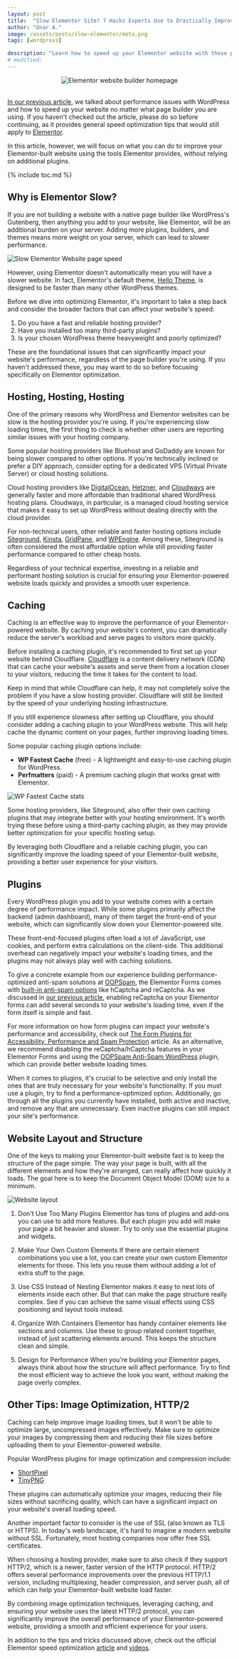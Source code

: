 ```yaml
---
layout: post
title:  "Slow Elementor Site? 7 Hacks Experts Use to Drastically Improve Page Speed"
author: "Onar A."
image: /assets/posts/slow-elementor/meta.png
tags: [wordpress]

description: "Learn how to speed up your Elementor website with these proven 7 tips."
# modified: 
---
```

<center>
<img loading="lazy"  alt="Elementor website builder homepage" src="/blog/assets/posts/slow-elementor/elementor.png">
</center>
<br/>

[In our previous article](https://www.oopspam.com/blog/slow-wordpress-website), we talked about performance issues with WordPress and how to speed up your website no matter what page builder you are using. If you haven't checked out the article, please do so before continuing, as it provides general speed optimization tips that would still apply to [Elementor](https://elementor.com/).

In this article, however, we will focus on what you can do to improve your Elementor-built website using the tools Elementor provides, without relying on additional plugins.

{% include toc.md %}

## Why is Elementor Slow?

If you are not building a website with a native page builder like WordPress's Gutenberg, then anything you add to your website, like Elementor, will be an additional burden on your server. Adding more plugins, builders, and themes means more weight on your server, which can lead to slower performance.

![Slow Elementor Website page speed](/blog/assets/posts/slow-elementor/pagespeed.webp "Slow Elementor Website page speed")

However, using Elementor doesn't automatically mean you will have a slower website. In fact, Elementor's default theme, [Hello Theme](https://elementor.com/blog/introducing-hello-theme/), is designed to be faster than many other WordPress themes.

Before we dive into optimizing Elementor, it's important to take a step back and consider the broader factors that can affect your website's speed:

1. Do you have a fast and reliable hosting provider?
2. Have you installed too many third-party plugins?
3. Is your chosen WordPress theme heavyweight and poorly optimized?

These are the foundational issues that can significantly impact your website's performance, regardless of the page builder you're using. If you haven't addressed these, you may want to do so before focusing specifically on Elementor optimization.


## Hosting, Hosting, Hosting

One of the primary reasons why WordPress and Elementor websites can be slow is the hosting provider you're using. If you're experiencing slow loading times, the first thing to check is whether other users are reporting similar issues with your hosting company.

Some popular hosting providers like Bluehost and GoDaddy are known for being slower compared to other options. If you're technically inclined or prefer a DIY approach, consider opting for a dedicated VPS (Virtual Private Server) or cloud hosting solutions.

Cloud hosting providers like [DigitalOcean](https://www.digitalocean.com/), [Hetzner](https://www.hetzner.com/), and [Cloudways](https://www.cloudways.com/en/) are generally faster and more affordable than traditional shared WordPress hosting plans. Cloudways, in particular, is a managed cloud hosting service that makes it easy to set up WordPress without dealing directly with the cloud provider.

For non-technical users, other reliable and faster hosting options include [Siteground](https://www.siteground.com/), [Kinsta](https://kinsta.com/), [GridPane](https://gridpane.com/), and [WPEngine](https://wpengine.com/). Among these, Siteground is often considered the most affordable option while still providing faster performance compared to other cheap hosts.

Regardless of your technical expertise, investing in a reliable and performant hosting solution is crucial for ensuring your Elementor-powered website loads quickly and provides a smooth user experience.

## Caching

Caching is an effective way to improve the performance of your Elementor-powered website. By caching your website's content, you can dramatically reduce the server's workload and serve pages to visitors more quickly.

Before installing a caching plugin, it's recommended to first set up your website behind Cloudflare. [Cloudflare](https://developers.cloudflare.com/fundamentals/setup/account-setup/add-site/) is a content delivery network (CDN) that can cache your website's assets and serve them from a location closer to your visitors, reducing the time it takes for the content to load.

Keep in mind that while Cloudflare can help, it may not completely solve the problem if you have a slow hosting provider. Cloudflare will still be limited by the speed of your underlying hosting infrastructure.

If you still experience slowness after setting up Cloudflare, you should consider adding a caching plugin to your WordPress website. This will help cache the dynamic content on your pages, further improving loading times.

Some popular caching plugin options include:

- **WP Fastest Cache** (free) - A lightweight and easy-to-use caching plugin for WordPress.
- **Perfmatters** (paid) - A premium caching plugin that works great with Elementor.

![WP Fastest Cache stats](/blog/assets/posts/slow-elementor/caching-plugin.jpg "WP Fastest Cache stats")

Some hosting providers, like Siteground, also offer their own caching plugins that may integrate better with your hosting environment. It's worth trying these before using a third-party caching plugin, as they may provide better optimization for your specific hosting setup.

By leveraging both Cloudflare and a reliable caching plugin, you can significantly improve the loading speed of your Elementor-built website, providing a better user experience for your visitors.

## Plugins

Every WordPress plugin you add to your website comes with a certain degree of performance impact. While some plugins primarily affect the backend (admin dashboard), many of them target the front-end of your website, which can significantly slow down your Elementor-powered site.

These front-end-focused plugins often load a lot of JavaScript, use cookies, and perform extra calculations on the client-side. This additional overhead can negatively impact your website's loading times, and the plugins may not always play well with caching solutions.

To give a concrete example from our experience building performance-optimized anti-spam solutions at [OOPSpam](https://www.oopspam.com/), the Elementor Forms comes with [built-in anti-spam options](https://www.oopspam.com/blog/spam-protection-for-elementor-forms) like hCaptcha and reCaptcha. As we discussed in [our previous article](https://www.oopspam.com/blog/recaptcha-performance-analyses), enabling reCaptcha on your Elementor forms can add several seconds to your website's loading time, even if the form itself is simple and fast.

For more information on how form plugins can impact your website's performance and accessibility, check out [The Form Plugins for Accessibility, Performance and Spam Protection](https://www.oopspam.com/blog/best-wordpress-form-builder-plugins) article. As an alternative, we recommend disabling the reCaptcha/hCaptcha features in your Elementor Forms and using the [OOPSpam Anti-Spam WordPress](https://wordpress.org/plugins/oopspam-anti-spam/) plugin, which can provide better website loading times.

When it comes to plugins, it's crucial to be selective and only install the ones that are truly necessary for your website's functionality. If you must use a plugin, try to find a performance-optimized option. Additionally, go through all the plugins you currently have installed, both active and inactive, and remove any that are unnecessary. Even inactive plugins can still impact your site's performance.

## Website Layout and Structure

One of the keys to making your Elementor-built website fast is to keep the structure of the page simple. The way your page is built, with all the different elements and how they're arranged, can really affect how quickly it loads. The goal here is to keep the Document Object Model (DOM) size to a minimum.

![Website layout](/blog/assets/posts/slow-elementor/layout.webp "Website layout")

1. Don't Use Too Many Plugins
Elementor has tons of plugins and add-ons you can use to add more features. But each plugin you add will make your page a bit heavier and slower. Try to only use the essential plugins and widgets.

2. Make Your Own Custom Elements
If there are certain element combinations you use a lot, you can create your own custom Elementor elements for those. This lets you reuse them without adding a lot of extra stuff to the page.

3. Use CSS Instead of Nesting
Elementor makes it easy to nest lots of elements inside each other. But that can make the page structure really complex. See if you can achieve the same visual effects using CSS positioning and layout tools instead.

4. Organize With Containers
Elementor has handy container elements like sections and columns. Use these to group related content together, instead of just scattering elements around. This keeps the structure clean and simple.

5. Design for Performance
When you're building your Elementor pages, always think about how the structure will affect performance. Try to find the most efficient way to achieve the look you want, without making the page overly complex.

## Other Tips: Image Optimization, HTTP/2

Caching can help improve image loading times, but it won't be able to optimize large, uncompressed images effectively. Make sure to optimize your images by compressing them and reducing their file sizes before uploading them to your Elementor-powered website.

Popular WordPress plugins for image optimization and compression include:

- [ShortPixel](https://wordpress.org/plugins/shortpixel-image-optimiser/)
- [TinyPNG](https://wordpress.org/plugins/tiny-compress-images/)

These plugins can automatically optimize your images, reducing their file sizes without sacrificing quality, which can have a significant impact on your website's overall loading speed.

Another important factor to consider is the use of SSL (also known as TLS or HTTPS). In today's web landscape, it's hard to imagine a modern website without SSL. Fortunately, most hosting companies now offer free SSL certificates. 

When choosing a hosting provider, make sure to also check if they support HTTP/2, which is a newer, faster version of the HTTP protocol. HTTP/2 offers several performance improvements over the previous HTTP/1.1 version, including multiplexing, header compression, and server push, all of which can help your Elementor-built website load faster.

By combining image optimization techniques, leveraging caching, and ensuring your website uses the latest HTTP/2 protocol, you can significantly improve the overall performance of your Elementor-powered website, providing a smooth and efficient experience for your users.

In addition to the tips and tricks discussed above, check out the official Elementor speed optimization [article](https://elementor.com/help/speed-up-a-slow-site/) and [videos](https://www.youtube.com/playlist?list=PLZyp9H25CboFg7tA0J3ksRf7gjOsrW1Ot).
